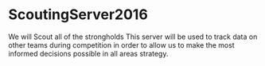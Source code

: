 # ScoutingServer2016
We will Scout all of the strongholds
This server will be used to track data on other teams during competition in order to allow us to make the most informed decisions possible in all areas strategy.
